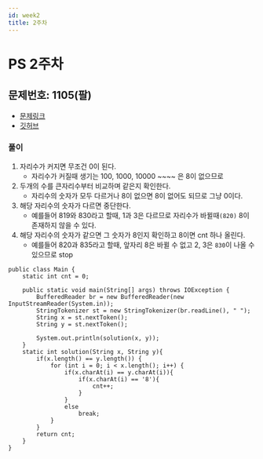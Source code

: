 ```yaml
---
id: week2
title: 2주차
---
```


# PS 2주차

## 문제번호: 1105(팔)
- [문제링크](https://www.acmicpc.net/problem/1105)
- [깃허브](https://github.com/sksk713/PS/blob/master/2%EC%A3%BC%EC%B0%A8/1105.java)


### 풀이
1. 자리수가 커지면 무조건 0이 된다.
    - 자리수가 커질때 생기는 100, 1000, 10000 ~~~~ 은 8이 없으므로
2. 두개의 수를 큰자리수부터 비교하며 같은지 확인한다.
    - 자리수의 숫자가 모두 다르거나 8이 없으면 8이 없어도 되므로 그냥 0이다.
3. 해당 자리수의 숫자가 다르면 중단한다.
    - 예를들어 819와 830라고 할때, 1과 3은 다르므로 자리수가 바뀔때`(820)` 8이 존재하지 않을 수 있다.
3. 해당 자리수의 숫자가 같으면 그 숫자가 8인지 확인하고 8이면 cnt 하나 올린다.
    - 예를들어 820과 835라고 할때, 앞자리 8은 바뀔 수 없고 2, 3은 `830`이 나올 수 있으므로 stop
    
```
public class Main {
    static int cnt = 0;

    public static void main(String[] args) throws IOException {
        BufferedReader br = new BufferedReader(new InputStreamReader(System.in));
        StringTokenizer st = new StringTokenizer(br.readLine(), " ");
        String x = st.nextToken();
        String y = st.nextToken();

        System.out.println(solution(x, y));
    }
    static int solution(String x, String y){
        if(x.length() == y.length()) {
            for (int i = 0; i < x.length(); i++) {
                if(x.charAt(i) == y.charAt(i)){
                    if(x.charAt(i) == '8'){
                        cnt++;
                    }
                }
                else
                    break;
            }
        }
        return cnt;
    }
}
```